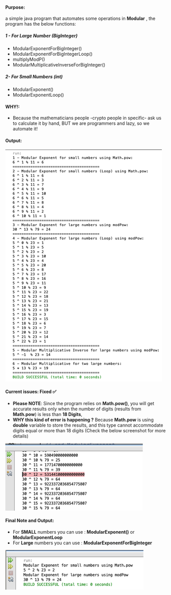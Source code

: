 #### Purpose: 
a simple java program that automates some operations in **Modular** , the program has the below functions: 
##### 1 - For Large Number (BigInteger)
- ModularExponentForBigInteger()
- ModularExponentForBigIntegerLoop()
- multiplyModP()
- ModularMultiplicativeInverseForBigInteger()
##### 2- For Small Numbers (int)
- ModularExponent()
- ModularExponentLoop()

#### WHY!: 
- Because the mathematicians people -crypto people in specific- ask us to calculate it by hand, BUT we are programmers and lazy, so we automate it! 

#### Output: 
![alt text](https://raw.githubusercontent.com/0xb1tByte/Postgraduate/master/Cryptography/Assignments/Modular%20Exponentiation/output1.png)

#### Current issues: Fixed :white_check_mark:
- **Please NOTE**: Since the program relies on **Math.pow()**, you will get accurate results only when the number of digits (results from **Math.pow**) is less than **18 Digits**, 
- **WHY this kind of error is happening ?**
  Because **Math.pow** is using **double** variable to store the results, and this type cannot accommodate digits equal or more than 18 digits (Check the below screenshot for more details)

![alt text](https://raw.githubusercontent.com/0xb1tByte/Postgraduate/master/Cryptography/Assignments/Modular%20Exponentiation/error.png)

#### Final Note and Output: 
- For **SMALL** numbers you can use : **ModularExponent()** or **ModularExponentLoop** 
- For **Large** numbers you can use : **ModularExponentForBigInteger** 

![alt text](https://raw.githubusercontent.com/0xb1tByte/Postgraduate/master/Cryptography/Assignments/Modular%20Exponentiation/outputUpdated.png)
